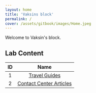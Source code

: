 ```yaml
---
layout: home
title: 'Vaksins block'
permalink: /
cover: /assets/gitbook/images/Home.jpeg
---
```



Welcome to Vaksin's block. 

## Lab Content

|  ID |                         Name                         | 
|:---:|:----------------------------------------------------:|
|  1  |               [Travel Guides](/pages/guide)          |  
|  2  |               [Contact Center Articles](/pages/CC)   |  

